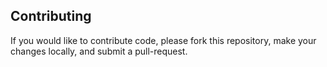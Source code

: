 Contributing
------------
If you would like to contribute code, please fork this repository, make your
changes locally, and submit a pull-request.
